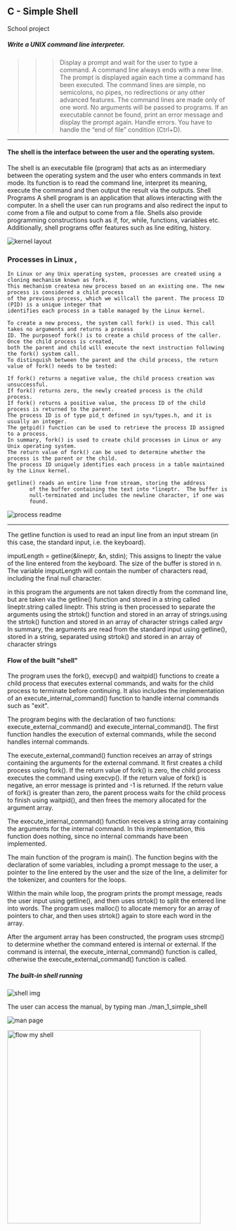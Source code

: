 ## C - Simple Shell		


School project 
##### Write a UNIX command line interpreter.


>>> Display a prompt and wait for the user to type a command. A command line always ends with a new line.
The prompt is displayed again each time a command has been executed.
The command lines are simple, no semicolons, no pipes, no redirections or any other advanced features.
The command lines are made only of one word. No arguments will be passed to programs.
If an executable cannot be found, print an error message and display the prompt again.
Handle errors.
You have to handle the “end of file” condition (Ctrl+D). 
-----------------------------------------------------------------------------------------------------------

#### The shell is the interface between the user and the operating system.

The shell is an executable file (program) that acts as an intermediary between the operating system and the user who enters
commands in text mode.
Its function is to read the command line, interpret its meaning, execute the command and then output the result via the outputs.
Shell Programs
A shell program is an application that allows interacting with the computer. In a shell the user 
can run programs and also redirect the input to come from a file and output to come from a 
file. Shells also provide programming constructions such as if, for, while, functions, variables 
etc. Additionally, shell programs offer features such as line editing, history.

![kernel layout](https://user-images.githubusercontent.com/124454895/234965806-232ecab7-9666-468d-8de1-029d39bed253.png)



### Processes in Linux ,
~~~
In Linux or any Unix operating system, processes are created using a cloning mechanism known as fork.
This mechanism createsa new process based on an existing one. The new process is considered a child process
of the previous process, which we willcall the parent. The process ID (PID) is a unique integer that 
identifies each process in a table managed by the Linux kernel.

To create a new process, the system call fork() is used. This call takes no arguments and returns a process 
ID. The purposeof fork() is to create a child process of the caller. Once the child process is created,
both the parent and child will execute the next instruction following the fork() system call. 
To distinguish between the parent and the child process, the return value of fork() needs to be tested:

If fork() returns a negative value, the child process creation was unsuccessful.
If fork() returns zero, the newly created process is the child process.
If fork() returns a positive value, the process ID of the child process is returned to the parent. 
The process ID is of type pid_t defined in sys/types.h, and it is usually an integer.
The getpid() function can be used to retrieve the process ID assigned to a process.
In summary, fork() is used to create child processes in Linux or any Unix operating system.
The return value of fork() can be used to determine whether the process is the parent or the child.
The process ID uniquely identifies each process in a table maintained by the Linux kernel.

getline() reads an entire line from stream, storing the address
       of the buffer containing the text into *lineptr.  The buffer is
       null-terminated and includes the newline character, if one was
       found.
  ~~~
  
  
  ![process readme](https://user-images.githubusercontent.com/124454895/234963916-7dba232f-8948-4be6-90ce-3b2b2d8e7f76.png)

  ------------------------------------------------------------------------------------------------------------------------------
  
  The getline function is used to read an input line from an input stream (in this case, the standard input, i.e. the keyboard).
  
imputLength = getline(&lineptr, &n, stdin);
This assigns to lineptr the value of the line entered from the keyboard. The size of the buffer is stored in n.
 The variable imputLength will contain the number of characters read, including the final null character.

 in this program the arguments are not taken directly from the command line, but are taken via the getline() function and stored in a string 
 called lineptr.string called lineptr. This string is then processed to separate the arguments using the strtok() function and stored 
 in an array of strings.using the strtok() function and stored in an array of character strings called argv
 In summary, the arguments are read from the standard input using getline(), stored in a string, separated using strtok()
 and stored in an array of character strings


 #### Flow of the built "shell"
The program uses the fork(), execvp() and waitpid() functions to create a child process that executes external commands,
and waits for the child process to terminate before continuing. It also includes the implementation of an execute_internal_command() function to
handle internal commands such as "exit".


The program begins with the declaration of two functions: execute_external_command() and execute_internal_command(). The first function handles 
the execution of external commands, while the second handles internal commands.

The execute_external_command() function receives an array of strings containing the arguments for the external command. It first creates a child process using fork(). 
If the return value of fork() is zero, the child process executes the command using execvp(). If the return value of fork() is negative, an error message is printed 
and -1 is returned. If the return value of fork() is greater than zero, the parent process waits for the child process to finish using waitpid(), and then frees the
memory allocated for the argument array.

The execute_internal_command() function receives a string array containing the arguments for the internal command. In this implementation, this function does nothing, 
since no internal commands have been implemented.

The main function of the program is main(). The function begins with the declaration of some variables, including a prompt message to the user, a pointer 
to the line entered by the user and the size of the line, a delimiter for the tokenizer, and counters for the loops.

Within the main while loop, the program prints the prompt message, reads the user input using getline(), and then uses strtok() to split the entered line into words. 
The program uses malloc() to allocate memory for an array of pointers to char, and then uses strtok() again to store each word in the array.

After the argument array has been constructed, the program uses strcmp() to determine whether the command entered is internal or external. If the command is internal,
the execute_internal_command() function is called, otherwise the execute_external_command() function is called.


##### The built-in shell running

![shell img](https://user-images.githubusercontent.com/124454895/235386846-78bfac85-7faf-41c0-a811-626f7e230a1c.PNG)



The user can access the manual, by typing
man ./man_1_simple_shell


![man page](https://user-images.githubusercontent.com/124454895/235386814-ec5ad05e-5e39-4c20-b5e1-f44d6ab07bfe.PNG)




<img width="440" alt="flow my shell" src="https://user-images.githubusercontent.com/124454895/235257036-40a8e350-7a85-4d7d-8a3d-79d8a6850189.png">

		  

